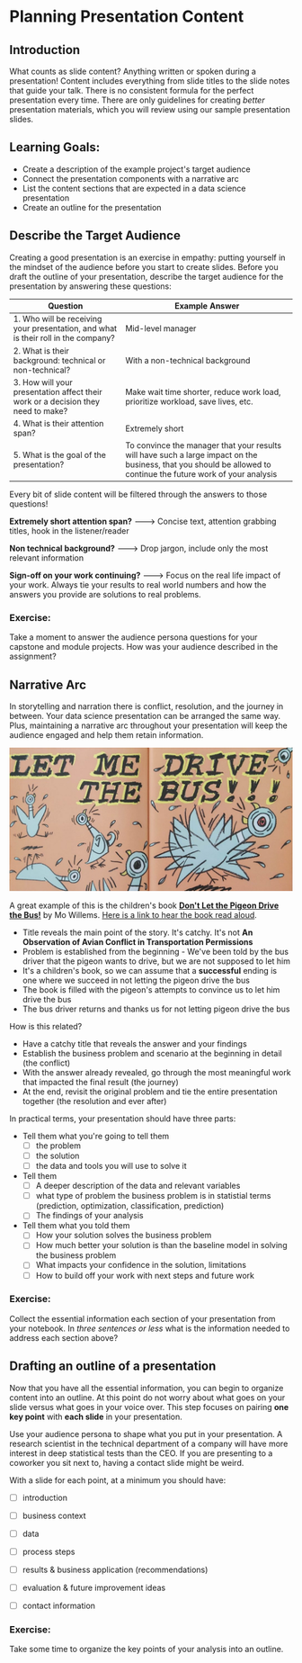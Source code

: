 # Planning Presentation Content

## Introduction 

What counts as slide content? Anything written or spoken during a presentation! Content includes everything from slide titles to the slide notes that guide your talk. There is no consistent formula for the perfect presentation every time. There are only guidelines for creating _better_ presentation materials, which you will review using our sample presentation slides.

## Learning Goals:

- Create a description of the example project's target audience
- Connect the presentation components with a narrative arc
- List the content sections that are expected in a data science presentation
- Create an outline for the presentation

## Describe the Target Audience

Creating a good presentation is an exercise in empathy: putting yourself in the mindset of the audience before you start to create slides. Before you draft the outline of your presentation, describe the target audience for the presentation by answering these questions:

| **Question** | **Example Answer** |
|--------------|----------------|
| 1. Who will be receiving your presentation, and what is their roll in the company? |  Mid-level manager |
| 2. What is their background: technical or non-technical? | With a non-technical background |
| 3. How will your presentation affect their work or a decision they need to make? | Make wait time shorter, reduce work load, prioritize workload, save lives, etc. |
| 4. What is their attention span? | Extremely short |
| 5. What is the goal of the presentation? | To convince the manager that your results will have such a large impact on the business, that you should be allowed to continue the future work of your analysis |

Every bit of slide content will be filtered through the answers to those questions! 

**Extremely short attention span?** ---> Concise text, attention grabbing titles, hook in the listener/reader

**Non technical background?** ---> Drop jargon, include only the most relevant information

**Sign-off on your work continuing?** ---> Focus on the real life impact of your work. Always tie your results to real world numbers and how the answers you provide are solutions to real problems.

### Exercise: 
Take a moment to answer the audience persona questions for your capstone and module projects. How was your audience described in the assignment?

## Narrative Arc

In storytelling and narration there is conflict, resolution, and the journey in between. Your data science presentation can be arranged the same way. Plus, maintaining a narrative arc throughout your presentation will keep the audience engaged and help them retain information.

!['LET ME DRIVE THE BUS' says the pidgeon in the book, 'Don't Let the Pigeon Drive the Bus' by Mo Willems](images/Dont-Let-the-Pigeon-Drive-the-Bus-14-1024x518.jpg)

A great example of this is the children's book [__Don't Let the Pigeon Drive the Bus!__](http://pigeonpresents.com/books/dont-let-the-pigeon-drive-the-bus/) by Mo Willems. [Here is a link to hear the book read aloud](https://www.youtube.com/watch?v=n-dHeNfXtgc).

- Title reveals the main point of the story. It's catchy. It's not __An Observation of Avian Conflict in Transportation Permissions__
- Problem is established from the beginning - We've been told by the bus driver that the pigeon wants to drive, but we are not supposed to let him
- It's a children's book, so we can assume that a **successful** ending is one where we succeed in not letting the pigeon drive the bus
- The book is filled with the pigeon's attempts to convince us to let him drive the bus
- The bus driver returns and thanks us for not letting pigeon drive the bus

How is this related?

- Have a catchy title that reveals the answer and your findings
- Establish the business problem and scenario at the beginning in detail (the conflict)
- With the answer already revealed, go through the most meaningful work that impacted the final result (the journey)
- At the end, revisit the original problem and tie the entire presentation together (the resolution and ever after)

In practical terms, your presentation should have three parts:

- Tell them what you're going to tell them
  - [ ] the problem
  - [ ] the solution
  - [ ] the data and tools you will use to solve it
- Tell them
  - [ ] A deeper description of the data and relevant variables
  - [ ] what type of problem the business problem is in statistial terms (prediction, optimization, classification, prediction)
  - [ ] The findings of your analysis
- Tell them what you told them
  - [ ] How your solution solves the business problem
  - [ ] How much better your solution is than the baseline model in solving the business problem
  - [ ] What impacts your confidence in the solution, limitations
  - [ ] How to build off your work with next steps and future work

### Exercise: 

Collect the essential information each section of your presentation from your notebook. In _three sentences or less_ what is the information needed to address each section above?

## Drafting an outline of a presentation 

Now that you have all the essential information, you can begin to organize content into an outline. At this point do not worry about what goes on your slide versus what goes in your voice over. This step focuses on pairing **one key point** with **each slide** in your presentation.

Use your audience persona to shape what you put in your presentation. A research scientist in the technical department of a company will have more interest in deep statistical tests than the CEO. If you are presenting to a coworker you sit next to, having a contact slide might be weird.

With a slide for each point, at a minimum you should have:

- [ ] introduction
- [ ] business context
- [ ] data 
- [ ] process steps
- [ ] results & business application (recommendations)
- [ ] evaluation & future improvement ideas
- [ ] contact information


### Exercise: 

Take some time to organize the key points of your analysis into an outline.
